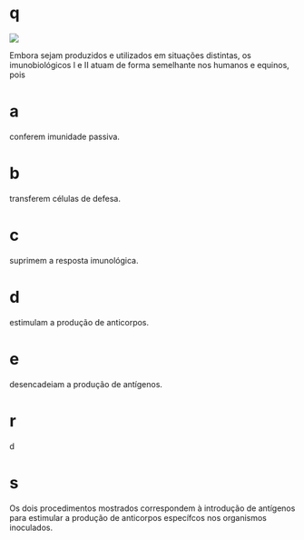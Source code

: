 # q
![](https://firebasestorage.googleapis.com/v0/b/firebase-enemio.appspot.com/o/questoes%2F292%2Faa228cbd-bd1c-0b19-d99c-5ebf95104abe.png?alt=media\&token=2028bfa6-b29b-4fae-8c01-f9957b6e5ab1)

Embora sejam produzidos e utilizados em situações distintas, os imunobiológicos l e II atuam de forma semelhante nos humanos e equinos, pois

# a
conferem imunidade passiva.

# b
transferem células de defesa.

# c
suprimem a resposta imunológica.

# d
estimulam a produção de anticorpos.

# e
desencadeiam a produção de antígenos.

# r
d

# s
Os dois procedimentos mostrados correspondem à introdução de antígenos para estimular a produção de anticorpos específcos nos organismos inoculados.
